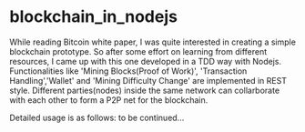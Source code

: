 # blockchain_in_nodejs
While reading Bitcoin white paper, I was quite interested in creating a simple blockchain prototype. So after some effort on learning from different resources, I came up with this one developed in a TDD way with Nodejs. Functionalities like 'Mining Blocks(Proof of Work)', 'Transaction Handling','Wallet' and 'Mining Difficulty Change' are implemented in REST style. Different parties(nodes) inside the same network can collarborate with each other to form a P2P net for the blockchain.

Detailed usage is as follows:
    to be continued...